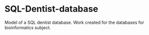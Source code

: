 # SQL-Dentist-database
Model of a SQL dentist database. Work created for the databases for bioinformatics subject.
